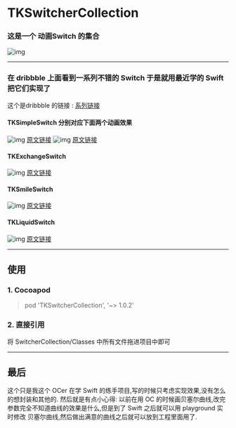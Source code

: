 # TKSwitcherCollection
### 这是一个 动画Switch  的集合

![img](https://github.com/TBXark/TKSwitcherCollection/blob/master/SwitcherCollection/gif.gif)

---

### 在 dribbble 上面看到一系列不错的 Switch 于是就用最近学的 Swift 把它们实现了
这个是dribbble 的链接 : [系列链接](https://dribbble.com/search?q=Switcher+Oleg+Frolov) 


#### TKSimpleSwitch 分别对应下面两个动画效果
![img](https://d13yacurqjgara.cloudfront.net/users/108183/screenshots/1990516/switch.gif)
[原文链接](https://dribbble.com/shots/1990516-Switcher)
![img](https://d13yacurqjgara.cloudfront.net/users/108183/screenshots/2165675/switcher-v.gif)
[原文链接](https://dribbble.com/shots/2165675-Switcher-V)

#### TKExchangeSwitch 
![img](https://d13yacurqjgara.cloudfront.net/users/108183/screenshots/2238916/switcher6.gif)
[原文链接](https://dribbble.com/shots/2238916-Switcher-VI)

#### TKSmileSwitch
![img](https://d13yacurqjgara.cloudfront.net/users/108183/screenshots/2011284/switcher-ll.gif)
[原文链接](https://dribbble.com/shots/2011284-Switcher-ll)

#### TKLiquidSwitch
![img](https://d13yacurqjgara.cloudfront.net/users/108183/screenshots/2028065/switcher-lll.gif)
[原文链接](https://dribbble.com/shots/2028065-Switcher-lll)


---

## 使用
### 1. Cocoapod
> pod 'TKSwitcherCollection', '~> 1.0.2'

### 2. 直接引用
将 SwitcherCollection/Classes 中所有文件拖进项目中即可


---
## 最后

这个只是我这个 OCer 在学 Swift 的练手项目,写的时候只考虑实现效果,没有怎么的想封装和其他的.
然后就是有点小心得: 以前在用 OC 的时候画贝塞尔曲线,改完参数完全不知道曲线的效果是什么,但是到了 Swift 之后就可以用 playground 实时修改 贝塞尔曲线,然后做出满意的曲线之后就可以放到工程里面用了.









